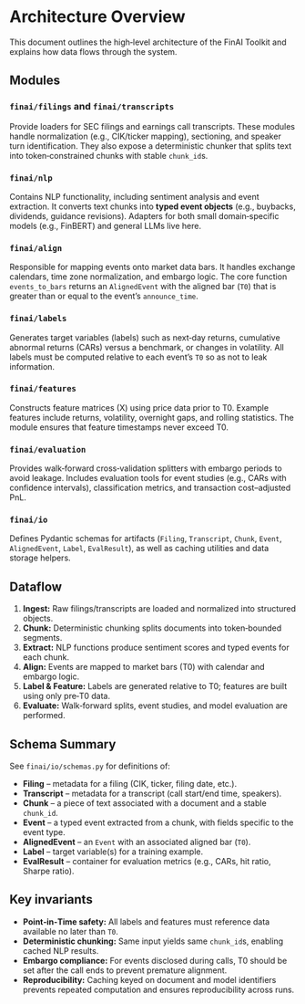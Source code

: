 # Architecture Overview

This document outlines the high‑level architecture of the FinAI Toolkit and explains how data flows through the system.

## Modules

### `finai/filings` and `finai/transcripts`
Provide loaders for SEC filings and earnings call transcripts. These modules handle normalization (e.g., CIK/ticker mapping), sectioning, and speaker turn identification. They also expose a deterministic chunker that splits text into token‑constrained chunks with stable `chunk_id`s.

### `finai/nlp`
Contains NLP functionality, including sentiment analysis and event extraction. It converts text chunks into **typed event objects** (e.g., buybacks, dividends, guidance revisions). Adapters for both small domain‑specific models (e.g., FinBERT) and general LLMs live here.

### `finai/align`
Responsible for mapping events onto market data bars. It handles exchange calendars, time zone normalization, and embargo logic. The core function `events_to_bars` returns an `AlignedEvent` with the aligned bar (`T0`) that is greater than or equal to the event’s `announce_time`.

### `finai/labels`
Generates target variables (labels) such as next‑day returns, cumulative abnormal returns (CARs) versus a benchmark, or changes in volatility. All labels must be computed relative to each event’s `T0` so as not to leak information.

### `finai/features`
Constructs feature matrices (X) using price data prior to T0. Example features include returns, volatility, overnight gaps, and rolling statistics. The module ensures that feature timestamps never exceed T0.

### `finai/evaluation`
Provides walk‑forward cross‑validation splitters with embargo periods to avoid leakage. Includes evaluation tools for event studies (e.g., CARs with confidence intervals), classification metrics, and transaction cost–adjusted PnL.

### `finai/io`
Defines Pydantic schemas for artifacts (`Filing`, `Transcript`, `Chunk`, `Event`, `AlignedEvent`, `Label`, `EvalResult`), as well as caching utilities and data storage helpers.

## Dataflow

1. **Ingest:** Raw filings/transcripts are loaded and normalized into structured objects.
2. **Chunk:** Deterministic chunking splits documents into token‑bounded segments.
3. **Extract:** NLP functions produce sentiment scores and typed events for each chunk.
4. **Align:** Events are mapped to market bars (T0) with calendar and embargo logic.
5. **Label & Feature:** Labels are generated relative to T0; features are built using only pre‑T0 data.
6. **Evaluate:** Walk‑forward splits, event studies, and model evaluation are performed.

## Schema Summary

See `finai/io/schemas.py` for definitions of:
* **Filing** – metadata for a filing (CIK, ticker, filing date, etc.).
* **Transcript** – metadata for a transcript (call start/end time, speakers).
* **Chunk** – a piece of text associated with a document and a stable `chunk_id`.
* **Event** – a typed event extracted from a chunk, with fields specific to the event type.
* **AlignedEvent** – an `Event` with an associated aligned bar (`T0`).
* **Label** – target variable(s) for a training example.
* **EvalResult** – container for evaluation metrics (e.g., CARs, hit ratio, Sharpe ratio).

## Key invariants

* **Point‑in‑Time safety:** All labels and features must reference data available no later than `T0`.
* **Deterministic chunking:** Same input yields same `chunk_id`s, enabling cached NLP results.
* **Embargo compliance:** For events disclosed during calls, T0 should be set after the call ends to prevent premature alignment.
* **Reproducibility:** Caching keyed on document and model identifiers prevents repeated computation and ensures reproducibility across runs.
